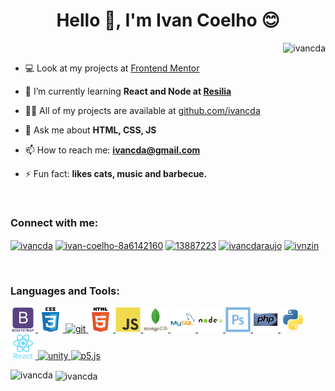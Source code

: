 <h1 align="center">Hello 👋, I'm Ivan Coelho 😊</h1>



<p align="right"> <img src="https://komarev.com/ghpvc/?username=ivancda&label=Profile%20views&color=0e75b6&style=flat" alt="ivancda" /> </p>

- 💻 Look at my projects at [Frontend Mentor](https://www.frontendmentor.io/profile/ivancda)

- 🌱 I’m currently learning **React and Node at [Resilia](https://www.resilia.work/)**

- 👨‍💻 All of my projects are available at [github.com/ivancda](github.com/ivancda)

- 💬 Ask me about **HTML, CSS, JS**

- 📫 How to reach me: **ivancda@gmail.com**

- ⚡ Fun fact: **likes cats, music and barbecue.**

<br>

<h3 align="left">Connect with me:</h3>
<p align="left">
<a href="https://codepen.io/ivancda" target="blank"><img align="center" src="https://raw.githubusercontent.com/rahuldkjain/github-profile-readme-generator/master/src/images/icons/Social/codepen.svg" alt="ivancda" height="30" width="40" /></a>
<a href="https://linkedin.com/in/ivan-coelho-8a6142160" target="blank"><img align="center" src="https://raw.githubusercontent.com/rahuldkjain/github-profile-readme-generator/master/src/images/icons/Social/linked-in-alt.svg" alt="ivan-coelho-8a6142160" height="30" width="40" /></a>
<a href="https://stackoverflow.com/users/13887223" target="blank"><img align="center" src="https://raw.githubusercontent.com/rahuldkjain/github-profile-readme-generator/master/src/images/icons/Social/stack-overflow.svg" alt="13887223" height="30" width="40" /></a>
<a href="https://fb.com/ivancdaraujo" target="blank"><img align="center" src="https://raw.githubusercontent.com/rahuldkjain/github-profile-readme-generator/master/src/images/icons/Social/facebook.svg" alt="ivancdaraujo" height="30" width="40" /></a>
<a href="https://instagram.com/ivnzin" target="blank"><img align="center" src="https://raw.githubusercontent.com/rahuldkjain/github-profile-readme-generator/master/src/images/icons/Social/instagram.svg" alt="ivnzin" height="30" width="40" /></a>
</p>
<br>
<h3 align="left">Languages and Tools:</h3>
<p align="left"> <a href="https://getbootstrap.com" target="_blank"> <img src="https://raw.githubusercontent.com/devicons/devicon/master/icons/bootstrap/bootstrap-plain-wordmark.svg" alt="bootstrap" width="40" height="40"/> </a> <a href="https://www.w3schools.com/css/" target="_blank"> <img src="https://raw.githubusercontent.com/devicons/devicon/master/icons/css3/css3-original-wordmark.svg" alt="css3" width="40" height="40"/> </a> <a href="https://git-scm.com/" target="_blank"> <img src="https://www.vectorlogo.zone/logos/git-scm/git-scm-icon.svg" alt="git" width="40" height="40"/> </a> <a href="https://www.w3.org/html/" target="_blank"> <img src="https://raw.githubusercontent.com/devicons/devicon/master/icons/html5/html5-original-wordmark.svg" alt="html5" width="40" height="40"/> </a> <a href="https://developer.mozilla.org/en-US/docs/Web/JavaScript" target="_blank"> <img src="https://raw.githubusercontent.com/devicons/devicon/master/icons/javascript/javascript-original.svg" alt="javascript" width="40" height="40"/> </a> <a href="https://www.mongodb.com/" target="_blank"> <img src="https://raw.githubusercontent.com/devicons/devicon/master/icons/mongodb/mongodb-original-wordmark.svg" alt="mongodb" width="40" height="40"/> </a> <a href="https://www.mysql.com/" target="_blank"> <img src="https://raw.githubusercontent.com/devicons/devicon/master/icons/mysql/mysql-original-wordmark.svg" alt="mysql" width="40" height="40"/> </a> <a href="https://nodejs.org" target="_blank"> <img src="https://raw.githubusercontent.com/devicons/devicon/master/icons/nodejs/nodejs-original-wordmark.svg" alt="nodejs" width="40" height="40"/> </a> <a href="https://www.photoshop.com/en" target="_blank"> <img src="https://raw.githubusercontent.com/devicons/devicon/master/icons/photoshop/photoshop-line.svg" alt="photoshop" width="40" height="40"/> </a> <a href="https://www.php.net" target="_blank"> <img src="https://raw.githubusercontent.com/devicons/devicon/master/icons/php/php-original.svg" alt="php" width="40" height="40"/> </a> <a href="https://www.python.org" target="_blank"> <img src="https://raw.githubusercontent.com/devicons/devicon/master/icons/python/python-original.svg" alt="python" width="40" height="40"/> </a> <a href="https://reactjs.org/" target="_blank"> <img src="https://raw.githubusercontent.com/devicons/devicon/master/icons/react/react-original-wordmark.svg" alt="react" width="40" height="40"/> </a> <a href="https://unity.com/" target="_blank"> <img src="https://www.vectorlogo.zone/logos/unity3d/unity3d-icon.svg" alt="unity" width="40" height="40"/> </a> <a href="https://p5js.org/" target="_blank"> <img src="https://cdn.jsdelivr.net/npm/simple-icons@v5/icons/p5dotjs.svg" alt="p5.js" width="40" height="40"/> </a> </p>

<p><img align="left" src="https://github-readme-stats.vercel.app/api/top-langs?username=ivancda&show_icons=true&locale=en&layout=compact" alt="ivancda" /></p>

<p>&nbsp;<img align="center" src="https://github-readme-stats.vercel.app/api?username=ivancda&show_icons=true&locale=en" alt="ivancda" /></p>


